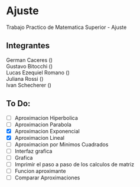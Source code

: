 # Ajuste
Trabajo Practico de Matematica Superior - Ajuste

## Integrantes
 German Caceres ()<br />
 Gustavo Bitocchi ()<br />
 Lucas Ezequiel Romano ()<br />
 Juliana Rossi ()<br />
 Ivan Schecherer ()<br />

## To Do:
- [ ] Aproximacion Hiperbolica
- [ ] Aproximacion Parabola
- [X] Aproximacion Exponencial
- [X] Aproximacion Lineal
- [ ] Aproximacion por Minimos Cuadrados
- [ ] Interfaz grafica
- [ ] Grafica
- [ ] Imprimir el paso a paso de los calculos de matriz
- [ ] Funcion aproximante
- [ ] Comparar Aproximaciones
